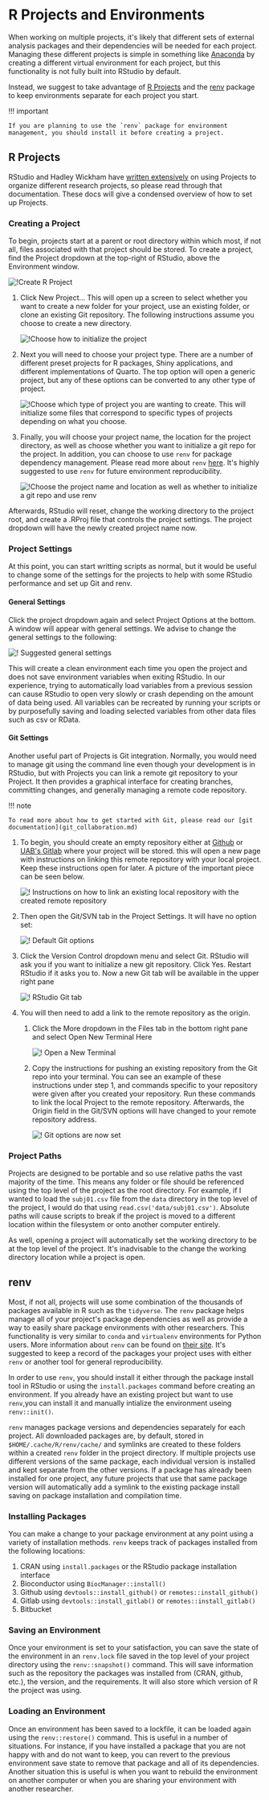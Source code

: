 # R Projects and Environments

When working on multiple projects, it's likely that different sets of external analysis packages and their dependencies will be needed for each project. Managing these different projects is simple in something like [Anaconda](using_anaconda.md) by creating a different virtual environment for each project, but this functionality is not fully built into RStudio by default.

Instead, we suggest to take advantage of [R Projects](https://support.rstudio.com/hc/en-us/articles/200526207-Using-RStudio-Projects) and the [renv](https://rstudio.github.io/renv/articles/renv.html) package to keep environments separate for each project you start.

<!-- markdownlint-disable MD046 -->
!!! important

    If you are planning to use the `renv` package for environment management, you should install it before creating a project.
<!-- markdownlint-enable MD046 -->

## R Projects

RStudio and Hadley Wickham have [written extensively](https://r4ds.had.co.nz/workflow-projects.html) on using Projects to organize different research projects, so please read through that documentation. These docs will give a condensed overview of how to set up Projects.

### Creating a Project

To begin, projects start at a parent or root directory within which most, if not all, files associated with that project should be stored. To create a project, find the Project dropdown at the top-right of RStudio, above the Environment window.

![!Create R Project](images/r_create_project.png)

1. Click New Project... This will open up a screen to select whether you want to create a new folder for your project, use an existing folder, or clone an existing Git repository. The following instructions assume you choose to create a new directory.

    ![!Choose how to initialize the project](images/r_project_wizard.png)

2. Next you will need to choose your project type. There are a number of different preset projects for R packages, Shiny applications, and different implementations of Quarto. The top option will open a generic project, but any of these options can be converted to any other type of project.

    ![!Choose which type of project you are wanting to create. This will initialize some files that correspond to specific types of projects depending on what you choose.](images/r_project_type.png)

3. Finally, you will choose your project name, the location for the project directory, as well as choose whether you want to initialize a git repo for the project. In addition, you can choose to use `renv` for package dependency management. Please read more about `renv` [here](#renv). It's highly suggested to use `renv` for future environment reproducibility.

    ![!Choose the project name and location as well as whether to initialize a git repo and use renv](images/r_name_project.png)

Afterwards, RStudio will reset, change the working directory to the project root, and create a .RProj file that controls the project settings. The project dropdown will have the newly created project name now.

### Project Settings

At this point, you can start writting scripts as normal, but it would be useful to change some of the settings for the projects to help with some RStudio performance and set up Git and renv.

#### General Settings

Click the project dropdown again and select Project Options at the bottom. A window will appear with general settings. We advise to change the general settings to the following:

![! Suggested general settings](images/r_project_general_settings.png)

This will create a clean environment each time you open the project and does not save environment variables when exiting RStudio. In our experience, trying to automatically load variables from a previous session can cause RStudio to open very slowly or crash depending on the amount of data being used. All variables can be recreated by running your scripts or by purposefully saving and loading selected variables from other data files such as csv or RData.

#### Git Settings

Another useful part of Projects is Git integration. Normally, you would need to manage git using the command line even though your development is in RStudio, but with Projects you can link a remote git repository to your Project. It then provides a graphical interface for creating branches, committing changes, and generally managing a remote code repository.

<!-- markdownlint-disable MD046 -->
!!! note

    To read more about how to get started with Git, please read our [git documentation](git_collaboration.md)
<!-- markdownlint-enable MD046 -->

1. To begin, you should create an empty repository either at [Github](https://github.com/) or [UAB's Gitlab](https://gitlab.rc.uab.edu/users/sign_in) where your project will be stored. this will open a new page with instructions on linking this remote repository with your local project. Keep these instructions open for later. A picture of the important piece can be seen below.

    ![! Instructions on how to link an existing local repository with the created remote repository](images/r_push_existing_repo_instructions.png)

2. Then open the Git/SVN tab in the Project Settings. It will have no option set:

    ![! Default Git options](images/r_git_options_1.png)

3. Click the Version Control dropdown menu and select Git. RStudio will ask you if you want to initialize a new git repository. Click Yes. Restart RStudio if it asks you to. Now a new Git tab will be available in the upper right pane

    ![! RStudio Git tab](images/r_git_pane.png)

4. You will then need to add a link to the remote repository as the origin.
    1. Click the More dropdown in the Files tab in the bottom right pane and select Open New Terminal Here

        ![! Open a New Terminal](images/r_open_terminal.png)

    2. Copy the instructions for pushing an existing repository from the Git repo into your terminal. You can see an example of these instructions under step 1, and commands specific to your repository were given after you created your repository. Run these commands to link the local Project to the remote repository. Afterwards, the Origin field in the Git/SVN options will have changed to your remote repository address.

        ![! Git options are now set](images/r_git_options_2.png)

### Project Paths

Projects are designed to be portable and so use relative paths the vast majority of the time. This means any folder or file should be referenced using the top level of the project as the root directory. For example, if I wanted to load the `subj01.csv` file from the `data` directory in the top level of the project, I would do that using `read.csv('data/subj01.csv')`. Absolute paths will cause scripts to break if the project is moved to a different location within the filesystem or onto another computer entirely.

As well, opening a project will automatically set the working directory to be at the top level of the project. It's inadvisable to the change the working directory location while a project is open.

## renv

Most, if not all, projects will use some combination of the thousands of packages available in R such as the `tidyverse`. The `renv` package helps manage all of your project's package dependencies as well as provide a way to easily share package environments with other researchers. This functionality is very similar to `conda` and `virtualenv` environments for Python users. More information about `renv` can be found on [their site](https://rstudio.github.io/renv/articles/renv.html). It's suggested to keep a record of the packages your project uses with either `renv` or another tool for general reproducibility.

In order to use `renv`, you should install it either through the package install tool in RStudio or using the `install.packages` command before creating an environment. If you already have an existing project but want to use `renv`,you can install it and manually intialize the environment useing `renv::init()`.

`renv` manages package versions and dependencies separately for each project. All downloaded packages are, by default, stored in `$HOME/.cache/R/renv/cache/` and symlinks are created to these folders within a created `renv` folder in the project directory. If multiple projects use different versions of the same package, each individual version is installed and kept separate from the other versions. If a package has already been installed for one project, any future projects that use that same package version will automatically add a symlink to the existing package install saving on package installation and compilation time.

### Installing Packages

You can make a change to your package environment at any point using a variety of installation methods. `renv` keeps track of packages installed from the following locations:

1. CRAN using `install.packages` or the RStudio package installation interface
2. Bioconductor using `BiocManager::install()`
3. Github using `devtools::install_github()` or `remotes::install_github()`
4. Gitlab using `devtools::install_gitlab()` or `remotes::install_gitlab()`
5. Bitbucket

### Saving an Environment

Once your environment is set to your satisfaction, you can save the state of the environment in an `renv.lock` file saved in the top level of your project directory using the `renv::snapshot()` command. This will save information such as the repository the packages was installed from (CRAN, github, etc.), the version, and the requirements. It will also store which version of R the project was using.

### Loading an Environment

Once an environment has been saved to a lockfile, it can be loaded again using the `renv::restore()` command. This is useful in a number of situations. For instance, if you have installed a package that you are not happy with and do not want to keep, you can revert to the previous environment save state to remove that package and all of its dependencies. Another situation this is useful is when you want to rebuild the environment on another computer or when you are sharing your environment with another researcher.
